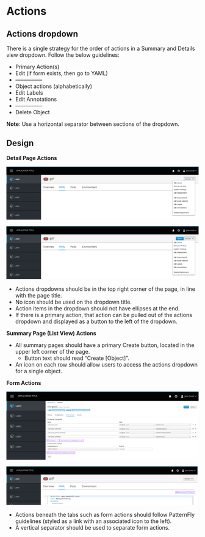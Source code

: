 # Actions

## Actions dropdown
There is a single strategy for the order of actions in a Summary and Details view dropdown. Follow the below guidelines:

* Primary Action(s)
* Edit (if form exists, then go to YAML)
* ––––––––––
* Object actions (alphabetically)
* Edit Labels
* Edit Annotations
* ––––––––––
* Delete Object

**Note**: Use a horizontal separator between sections of the dropdown.


## Design

**Detail Page Actions**

![Detail Page Actions 1](img/1.png)

![Detail Page Actions 2](img/2.png)

* Actions dropdowns should be in the top right corner of the page, in line with the page title.
* No icon should be used on the dropdown title.
* Action items in the dropdown should not have ellipses at the end.
* If there is a primary action, that action can be pulled out of the actions dropdown and displayed as a button to the left of the dropdown.


**Summary Page (List View) Actions**

* All summary pages should have a primary Create button, located in the upper left corner of the page.
  * Button text should read “Create [Object]”.
* An icon on each row should allow users to access the actions dropdown for a single object.

**Form Actions**

![Form Actions 1](img/6.png)

![Form Actions 2](img/7.png)

* Actions beneath the tabs such as form actions should follow PatternFly guidelines (styled as a link with an associated icon to the left).
* A vertical separator should be used to separate form actions.
